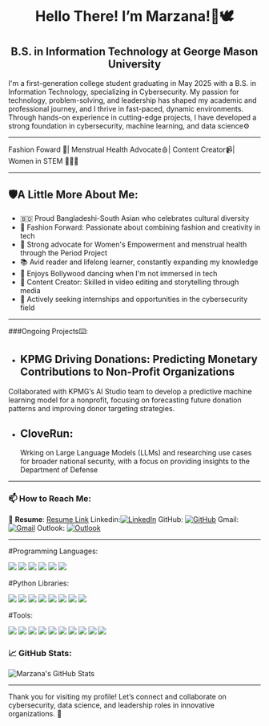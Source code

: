 <h1 align="center"> Hello There! I’m Marzana!🦋🕊️</h1>

<h2 align="center"> B.S. in Information Technology at George Mason University</h2>

I'm a first-generation college student graduating in May 2025 with a B.S. in Information Technology, specializing in Cybersecurity. My passion for technology, problem-solving, and leadership has shaped my academic and professional journey, and I thrive in fast-paced, dynamic environments. Through hands-on experience in cutting-edge projects, I have developed a strong foundation in cybersecurity, machine learning, and data science⚙️


---
Fashion Foward 👗| Menstrual Health Advocate🩸| Content Creator📹| Women in STEM 👩🏻‍💻


---


## 🛡️A Little More About Me:
- 🇧🇩 Proud Bangladeshi-South Asian who celebrates cultural diversity
- 👗 Fashion Forward: Passionate about combining fashion and creativity in tech
- 💪 Strong advocate for Women's Empowerment and menstrual health through the Period Project
- 📚 Avid reader and lifelong learner, constantly expanding my knowledge
- 💃 Enjoys Bollywood dancing when I'm not immersed in tech
- 🎥 Content Creator: Skilled in video editing and storytelling through media
- 🎯 Actively seeking internships and opportunities in the cybersecurity field


---
###Ongoing Projects⌨️:
- <h2> KPMG Driving Donations: Predicting Monetary Contributions to Non-Profit Organizations </h2>
Collaborated with KPMG’s AI Studio team to develop a predictive machine learning model for a nonprofit, focusing on 
forecasting future donation patterns and improving donor targeting strategies.
- <h2> CloveRun: </h2> Wrking on Large Language Models (LLMs) and researching use cases for broader national security, with a focus on providing insights to the Department of Defense
-----


### 📫 How to Reach Me:
📄 **Resume**: [Resume Link](https://drive.google.com/file/d/1oY4n6uKVAwUwUxt4C9hAkr0_LV8J_zd/view?usp=sharing)
Linkedin:[![LinkedIn](https://img.shields.io/badge/LinkedIn-0077B5?style=for-the-badge&logo=linkedin&logoColor=white)](https://www.linkedin.com/in/marzana-afroz/) 
GitHub: [![GitHub](https://img.shields.io/badge/GitHub-181717?style=for-the-badge&logo=github&logoColor=white)](https://github.com/marzanaafroz)
Gmail:[![Gmail](https://img.shields.io/badge/Gmail-D14836?style=for-the-badge&logo=gmail&logoColor=white)](mailto:marzanaafroz123@gmail.com)
Outlook: [![Outlook](https://img.shields.io/badge/Outlook-0078D4?style=for-the-badge&logo=microsoft-outlook&logoColor=white)](mailto:mafroz@gmu.edu) 

---

#Programming Languages:

<div> <img src="https://img.shields.io/badge/Python-blue.svg?style=flat&logo=python&logoColor=white"/> <img src="https://img.shields.io/badge/Java-red.svg?style=flat&logo=java&logoColor=white"/> <img src="https://img.shields.io/badge/HTML-orange.svg?style=flat&logo=html5&logoColor=white"/> <img src="https://img.shields.io/badge/CSS-blue.svg?style=flat&logo=css3&logoColor=white"/> <img src="https://img.shields.io/badge/SQL-yellow.svg?style=flat&logo=mysql&logoColor=white"/> <img src="https://img.shields.io/badge/Unix-grey.svg?style=flat&logo=linux&logoColor=white"/> </div>

#Python Libraries:

<div> <img src="https://img.shields.io/badge/pandas-blue.svg?style=flat&logo=pandas&logoColor=white"/> <img src="https://img.shields.io/badge/NumPy-lightblue.svg?style=flat&logo=numpy&logoColor=white"/> <img src="https://img.shields.io/badge/Matplotlib-green.svg?style=flat&logo=matplotlib&logoColor=white"/> <img src="https://img.shields.io/badge/TensorFlow-orange.svg?style=flat&logo=tensorflow&logoColor=white"/> <img src="https://img.shields.io/badge/Scikit--learn-yellow.svg?style=flat&logo=scikit-learn&logoColor=white"/> <img src="https://img.shields.io/badge/Statsmodels-red.svg?style=flat&logo=statsmodels&logoColor=white"/> <img src="https://img.shields.io/badge/Seaborn-blue.svg?style=flat&logo=seaborn&logoColor=white"/> <img src="https://img.shields.io/badge/SciPy-lightgreen.svg?style=flat&logo=scipy&logoColor=white"/> </div>

#Tools:

<div> <img src="https://img.shields.io/badge/GitHub-black.svg?style=flat&logo=github&logoColor=white"/> <img src="https://img.shields.io/badge/Tableau-blue.svg?style=flat&logo=tableau&logoColor=white"/> <img src="https://img.shields.io/badge/Dreamweaver-green.svg?style=flat&logo=dreamweaver&logoColor=white"/> <img src="https://img.shields.io/badge/Photoshop-blue.svg?style=flat&logo=adobe-photoshop&logoColor=white"/> <img src="https://img.shields.io/badge/Animate-orange.svg?style=flat&logo=adobe-animate&logoColor=white"/> <img src="https://img.shields.io/badge/InDesign-purple.svg?style=flat&logo=adobe-indesign&logoColor=white"/> <img src="https://img.shields.io/badge/Illustrator-yellow.svg?style=flat&logo=adobe-illustrator&logoColor=white"/> <img src="https://img.shields.io/badge/Canva-lightblue.svg?style=flat&logo=canva&logoColor=white"/> <img src="https://img.shields.io/badge/Excel-green.svg?style=flat&logo=microsoft-excel&logoColor=white"/> <img src="https://img.shields.io/badge/Jupyter-orange.svg?style=flat&logo=jupyter&logoColor=white"/> </div>



### 📈 GitHub Stats:
![Marzana's GitHub Stats](https://github-readme-stats.vercel.app/api?username=marzanaafroz&show_icons=true&theme=radical)

---

Thank you for visiting my profile! Let’s connect and collaborate on cybersecurity, data science, and leadership roles in innovative organizations. 🤝
